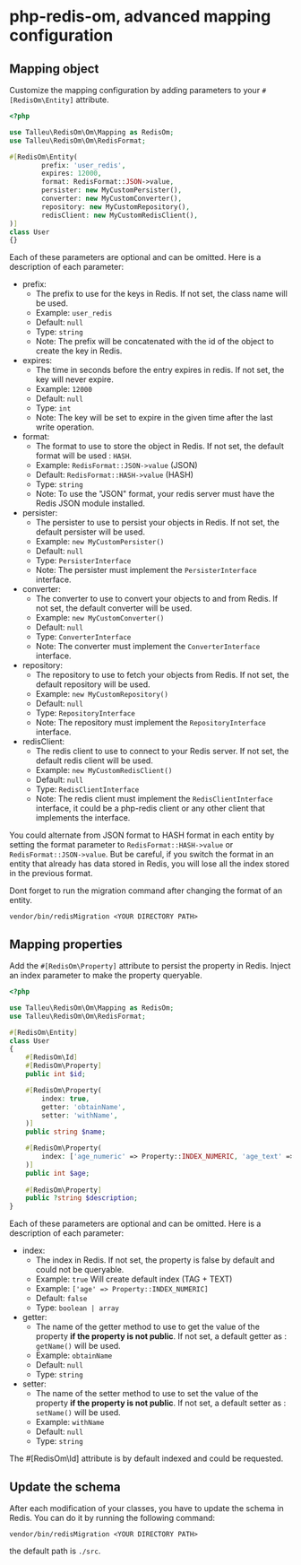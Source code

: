 # php-redis-om, advanced mapping configuration


## Mapping object

Customize the mapping configuration by adding parameters to your `#[RedisOm\Entity]` attribute.

```php
<?php 

use Talleu\RedisOm\Om\Mapping as RedisOm;
use Talleu\RedisOm\Om\RedisFormat;

#[RedisOm\Entity(
        prefix: 'user_redis',
        expires: 12000,
        format: RedisFormat::JSON->value,
        persister: new MyCustomPersister(),
        converter: new MyCustomConverter(),
        repository: new MyCustomRepository(),
        redisClient: new MyCustomRedisClient(),
)]
class User
{}
```

Each of these parameters are optional and can be omitted. Here is a description of each parameter:

- prefix: 
    - The prefix to use for the keys in Redis. If not set, the class name will be used.
    - Example: `user_redis`
    - Default: `null`
    - Type: `string`
    - Note: The prefix will be concatenated with the id of the object to create the key in Redis.
- expires:
    - The time in seconds before the entry expires in redis. If not set, the key will never expire.
    - Example: `12000`
    - Default: `null`
    - Type: `int`
    - Note: The key will be set to expire in the given time after the last write operation.
- format:
    - The format to use to store the object in Redis. If not set, the default format will be used : `HASH`.
    - Example: `RedisFormat::JSON->value` (JSON)
    - Default: `RedisFormat::HASH->value` (HASH)
    - Type: `string`
    - Note: To use the "JSON" format, your redis server must have the Redis JSON module installed.
- persister:
    - The persister to use to persist your objects in Redis. If not set, the default persister will be used.
    - Example: `new MyCustomPersister()`
    - Default: `null`
    - Type: `PersisterInterface`
    - Note: The persister must implement the `PersisterInterface` interface.
- converter: 
    - The converter to use to convert your objects to and from Redis. If not set, the default converter will be used.
    - Example: `new MyCustomConverter()`
    - Default: `null`
    - Type: `ConverterInterface`
    - Note: The converter must implement the `ConverterInterface` interface.
- repository: 
    - The repository to use to fetch your objects from Redis. If not set, the default repository will be used.
    - Example: `new MyCustomRepository()`
    - Default: `null`
    - Type: `RepositoryInterface`
    - Note: The repository must implement the `RepositoryInterface` interface.
- redisClient: 
    - The redis client to use to connect to your Redis server. If not set, the default redis client will be used.
    - Example: `new MyCustomRedisClient()`
    - Default: `null`
    - Type: `RedisClientInterface`
    - Note: The redis client must implement the `RedisClientInterface` interface, it could be a php-redis client 
or any other client that implements the interface.

You could alternate from JSON format to HASH format in each entity by setting the format parameter to `RedisFormat::HASH->value` or `RedisFormat::JSON->value`.
But be careful, if you switch the format in an entity that already has data stored in Redis, you will lose all the index stored in the previous format.

Dont forget to run the migration command after changing the format of an entity.

```console
vendor/bin/redisMigration <YOUR DIRECTORY PATH>
```


## Mapping properties

Add the `#[RedisOm\Property]` attribute to persist the property in Redis.
Inject an index parameter to make the property queryable.

```php
<?php 

use Talleu\RedisOm\Om\Mapping as RedisOm;
use Talleu\RedisOm\Om\RedisFormat;

#[RedisOm\Entity]
class User
{
    #[RedisOm\Id]
    #[RedisOm\Property]
    public int $id;

    #[RedisOm\Property(
        index: true,
        getter: 'obtainName',
        setter: 'withName',
    )]
    public string $name;

    #[RedisOm\Property(
        index: ['age_numeric' => Property::INDEX_NUMERIC, 'age_text' => Property::INDEX_TEXT],
    )]
    public int $age;
    
    #[RedisOm\Property]
    public ?string $description;
}
```

Each of these parameters are optional and can be omitted. Here is a description of each parameter:

- index:
    - The index in Redis. If not set, the property is false by default and could not be queryable.
    - Example: `true` Will create default index (TAG + TEXT)
    - Example: `['age' => Property::INDEX_NUMERIC]`
    - Default: `false`
    - Type: `boolean | array`
- getter:
    - The name of the getter method to use to get the value of the property **if the property is not public**. If not set, a default getter as : `getName()` will be used.
    - Example: `obtainName`
    - Default: `null`
    - Type: `string`
- setter: 
    - The name of the setter method to use to set the value of the property **if the property is not public**. If not set, a default setter as : `setName()` will be used.
    - Example: `withName`
    - Default: `null`
    - Type: `string`

The #[RedisOm\Id] attribute is by default indexed and could be requested.

## Update the schema
After each modification of your classes, you have to update the schema in Redis. You can do it by running the following command:

```console
vendor/bin/redisMigration <YOUR DIRECTORY PATH>
```
the default path is `./src`.